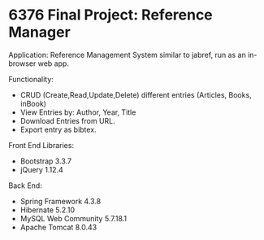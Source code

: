 # 6376 Final Project: Reference Manager

Application: Reference Management System similar to jabref, run as an in-browser web app.

Functionality:
  - CRUD (Create,Read,Update,Delete) different entries (Articles, Books, inBook)
  - View Entries by: Author, Year, Title
  - Download Entries from URL.
  - Export entry as bibtex.

Front End Libraries:
  - Bootstrap 3.3.7
  - jQuery 1.12.4

Back End:
  - Spring Framework 4.3.8
  - Hibernate 5.2.10
  - MySQL Web Community 5.7.18.1
  - Apache Tomcat 8.0.43
